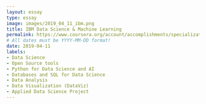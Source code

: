 ```yaml
---
layout: essay
type: essay
image: images/2019_04_11_ibm.png
title: IBM Data Science & Machine Learning
permalink: https://www.coursera.org/account/accomplishments/specialization/9ZXET7TTXA2D
# All dates must be YYYY-MM-DD format!
date: 2019-04-11
labels:
- Data Science 
- Open Source tools 
- Python for Data Science and AI 
- Databases and SQL for Data Science 
- Data Analysis
- Data Visualization (DataViz)
- Applied Data Science Project
---
```



